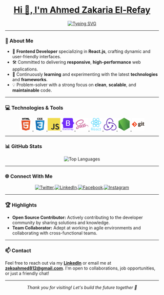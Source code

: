 <p align="center">
  <a href="https://github.com/AhmedEl-Refa3y">
    <h1 align="center">Hi 👋, I'm Ahmed Zakaria El-Refay</h1>
  </a>
</p>

<p align="center">
  <a href="https://git.io/typing-svg">
    <img src="https://readme-typing-svg.demolab.com?font=Fira+Code&pause=1000&color=8A2BE2&center=true&width=600&lines=Frontend+Developer+%7C+React+Specialist;1%2B+Year+of+Professional+Coding+Experience;Passionate+About+Clean+%26+Efficient+Code;Always+Learning+New+Technologies;Let's+Build+Something+Awesome!" alt="Typing SVG" />
  </a>
</p>

---

### 🚀 About Me
- 🌟 **Frontend Developer** specializing in **React.js**, crafting dynamic and user-friendly interfaces.
- 🛠️ Committed to delivering **responsive**, **high-performance** web applications.
- 📖 Continuously **learning** and experimenting with the latest **technologies** and **frameworks**.
- 💡 Problem-solver with a strong focus on **clean**, **scalable**, and **maintainable** code.

---

### 💻 Technologies & Tools

<p align="center">
  <a href="https://developer.mozilla.org/en-US/docs/Web/HTML" target="_blank">
    <img src="https://raw.githubusercontent.com/devicons/devicon/master/icons/html5/html5-original-wordmark.svg" alt="HTML5" width="42" height="42" />
  </a>
  <a href="https://developer.mozilla.org/en-US/docs/Web/CSS" target="_blank">
    <img src="https://raw.githubusercontent.com/devicons/devicon/master/icons/css3/css3-original-wordmark.svg" alt="CSS3" width="42" height="42" />
  </a>
  <a href="https://www.javascript.com/" target="_blank">
    <img src="https://raw.githubusercontent.com/devicons/devicon/master/icons/javascript/javascript-original.svg" alt="JavaScript" width="42" height="42" />
  </a>
  <a href="https://getbootstrap.com/" target="_blank">
    <img src="https://raw.githubusercontent.com/devicons/devicon/master/icons/bootstrap/bootstrap-plain-wordmark.svg" alt="Bootstrap" width="42" height="42" />
  </a>
  <a href="https://sass-lang.com/" target="_blank">
    <img src="https://raw.githubusercontent.com/devicons/devicon/master/icons/sass/sass-original.svg" alt="SASS" width="42" height="42" />
  </a>
  <a href="https://reactjs.org/" target="_blank">
    <img src="https://raw.githubusercontent.com/devicons/devicon/master/icons/react/react-original-wordmark.svg" alt="React.js" width="42" height="42" />
  </a>
  <a href="https://redux.js.org/" target="_blank">
    <img src="https://raw.githubusercontent.com/devicons/devicon/master/icons/redux/redux-original.svg" alt="Redux" width="42" height="42" />
  </a>
  <a href="https://nodejs.org/" target="_blank">
    <img src="https://raw.githubusercontent.com/devicons/devicon/master/icons/nodejs/nodejs-original.svg" alt="Node.js" width="42" height="42" />
  </a>
  <a href="https://git-scm.com/" target="_blank">
    <img src="https://raw.githubusercontent.com/devicons/devicon/master/icons/git/git-original-wordmark.svg" alt="Git" width="42" height="42" />
  </a>
</p>

---

### 📊 GitHub Stats
<div align="center">
<!--   <img src="https://github-readme-stats.vercel.app/api?username=AhmedEl-Refa3y&show_icons=true&theme=radical" alt="Ahmed's GitHub Stats" />
  <img src="https://github-readme-streak-stats.herokuapp.com?user=AhmedEl-Refa3y&theme=radical&hide_border=true" alt="GitHub Streak" /> -->
  <img src="https://github-readme-stats.vercel.app/api/top-langs/?username=AhmedEl-Refa3y&layout=compact&theme=radical" alt="Top Languages" />
</div>

---

### 🌐 Connect With Me
<p align="center">
  <a href="https://twitter.com/ahmedza76141863" target="_blank">
    <img align="center" src="https://raw.githubusercontent.com/rahuldkjain/github-profile-readme-generator/master/src/images/icons/Social/twitter.svg" alt="Twitter" height="40" width="40" />
  </a>
  <a href="https://linkedin.com/in/ahmed-elrefa3y-156688261" target="_blank">
    <img align="center" src="https://raw.githubusercontent.com/rahuldkjain/github-profile-readme-generator/master/src/images/icons/Social/linked-in-alt.svg" alt="LinkedIn" height="40" width="40" />
  </a>
  <a href="https://fb.com/احمد الرفاعي" target="_blank">
    <img align="center" src="https://raw.githubusercontent.com/rahuldkjain/github-profile-readme-generator/master/src/images/icons/Social/facebook.svg" alt="Facebook" height="40" width="40" />
  </a>
  <a href="https://instagram.com/_ahmedelrefa3y" target="_blank">
    <img align="center" src="https://raw.githubusercontent.com/rahuldkjain/github-profile-readme-generator/master/src/images/icons/Social/instagram.svg" alt="Instagram" height="40" width="40" />
  </a>
</p>

---

### 🏆 Highlights
- **Open Source Contributor:** Actively contributing to the developer community by sharing solutions and knowledge.
- **Team Collaborator:** Adept at working in agile environments and collaborating with cross-functional teams.
<!-- - **Continuous Growth:** Passionate about learning emerging technologies like **Next.js**, **TypeScript**, and **Web3**.-->

---

### 📫 Contact
Feel free to reach out via my **[LinkedIn](https://linkedin.com/in/ahmed-elrefa3y-156688261)** or email me at **zekoahmed812@gmail.com**. I'm open to collaborations, job opportunities, or just a friendly chat!

---

<p align="center">
  <em>Thank you for visiting! Let's build the future together 🚀</em>
</p>
